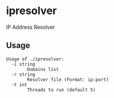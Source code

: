 # ipresolver
IP Address Resolver

## Usage
```
Usage of ./ipresolver:
  -i string
        Domains list
  -r string
        Resolver file (Format: ip:port)
  -t int
        Threads to run (default 5)
```